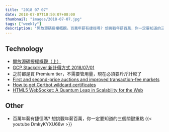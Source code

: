 ```yaml
---
title: "2018 07 07"
date: 2018-07-07T10:50:07+08:00
thumbnail: "images/2018-07-07.jpg"
tags: ["weekly"]
description: "開放源碼授權概觀。百萬年薪有捷徑嗎? 想挑戰年薪百萬，你一定要知道的三個關鍵重點。"
---
```


## Technology

* [開放源碼授權概觀（上）](https://medium.com/getamis/45309a387c64)
* [GCP Stackdriver 新計價方式 2018/07/01](https://blog.gcp.expert/google-cloud-stackdriver-new-price/)
 * 之前都是買 Premium tier，不需要管用量，現在必須要斤斤計較了
* [First and second-price auctions and improved transaction-fee markets](https://ethresear.ch/t/first-and-second-price-auctions-and-improved-transaction-fee-markets/2410)
* [How to get Certbot wildcard certificates](https://levelup.gitconnected.com/how-to-get-certbot-wildcard-certificates-3d25618a81e0)
* [HTML5 WebSocket: A Quantum Leap in Scalability for the Web](http://www.websocket.org/quantum.html)

## Other

* 百萬年薪有捷徑嗎? 想挑戰年薪百萬，你一定要知道的三個關鍵重點 {{< youtube DmkyKYXU68w >}}
